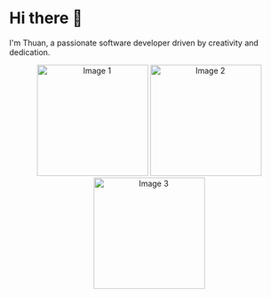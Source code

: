 # Hi there 👋  
I'm Thuan, a passionate software developer driven by creativity and dedication.

<p align="center">
  <img src="https://media.giphy.com/media/78XCFBGOlS6keY1Bil/giphy.gif?cid=790b7611aast19gsc5mgp756hbf7p62v4k5xye37zmhkybnp&ep=v1_gifs_search&rid=giphy.gif&ct=g" alt="Image 1" width="200">
  <img src="https://media.giphy.com/media/USV0ym3bVWQJJmNu3N/giphy.gif?cid=ecf05e472djrqvlt6wcsm3tb6jqlsh6pifpu53dsq29w7b4o&ep=v1_gifs_search&rid=giphy.gif&ct=g" alt="Image 2" width="200">
  <img src="https://media.giphy.com/media/ehw7lcf9szJJfJKGSJ/giphy.gif?cid=ecf05e47ornb717qwzkkvjppvjddjha0jayvznnivot684p9&ep=v1_gifs_search&rid=giphy.gif&ct=g" alt="Image 3" width="200">
</p>
